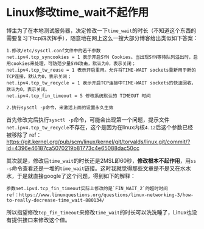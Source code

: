 # Linux修改time_wait不起作用

博主为了在本地测试服务器，决定修改一下`time_wait`的时长（不知道这个东西的需要复习下tcp四次挥手），随意地在网上这么一搜大部分博客给出类似如下答案：

```
1.修改/etc/sysctl.conf文件中的若干参数
net.ipv4.tcp_syncookies = 1 表示开启SYN Cookies。当出现SYN等待队列溢出时，启用cookies来处理，可防范少量SYN攻击，默认为0，表示关闭；
net.ipv4.tcp_tw_reuse = 1 表示开启重用。允许将TIME-WAIT sockets重新用于新的TCP连接，默认为0，表示关闭；
net.ipv4.tcp_tw_recycle = 1 表示开启TCP连接中TIME-WAIT sockets的快速回收，默认为0，表示关闭。
net.ipv4.tcp_fin_timeout = 5 修改系统默认的 TIMEOUT 时间

2.执行sysctl -p命令，来激活上面的设置永久生效
```

首先修改完后执行`sysctl -p`命令，可能会出现第一个问题，提示文件`net.ipv4.tcp_tw_recycle`不存在，这个是因为在linux内核`4.12`后这个参数已经被移除了 ref：https://git.kernel.org/pub/scm/linux/kernel/git/torvalds/linux.git/commit/?id=4396e46187ca5070219b81773c4e65088dac50cc

其次就是，修改后`time_wait`的时长还是2MSL即60秒，**修改根本不起作用**，用`ss -s`命令查看还是一堆的`time_wait`链接。这时我就觉得那些文章是不是又在水水水，于是就直接google了这个问题，得到如下的解释：

```
参数net.ipv4.tcp_fin_timeout实际上修改的是`FIN_WAIT_2`的超时时间
ref：https://www.linuxquestions.org/questions/linux-networking-3/how-to-really-decrease-time_wait-880134/
```

所以指望修改`tcp_fin_timeout`来修改`time_wait`的时长可以洗洗睡了，Linux也没有提供接口来修改这个值。

